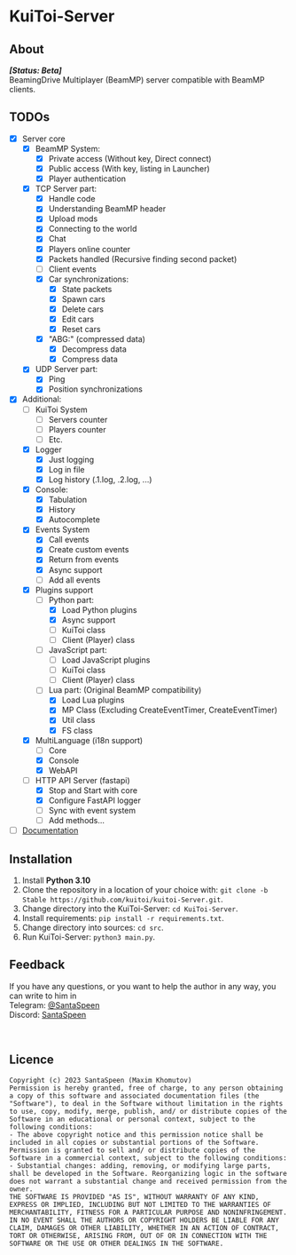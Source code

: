 # KuiToi-Server

## About
**_[Status: Beta]_** \
BeamingDrive Multiplayer (BeamMP) server compatible with BeamMP clients.

## TODOs

- [x] Server core
  - [x] BeamMP System:
    - [x] Private access (Without key, Direct connect)
    - [x] Public access  (With key, listing in Launcher)
    - [X] Player authentication
  - [x] TCP Server part:
    - [x] Handle code
    - [x] Understanding BeamMP header
    - [x] Upload mods
    - [x] Connecting to the world
    - [x] Chat
    - [x] Players online counter
    - [x] Packets handled (Recursive finding second packet)
    - [ ] Client events
    - [x] Car synchronizations:
      - [x] State packets
      - [x] Spawn cars
      - [x] Delete cars
      - [x] Edit cars
      - [x] Reset cars
    - [x] "ABG:" (compressed data)
      - [x] Decompress data
      - [x] Compress data
  - [x] UDP Server part:
    - [x] Ping
    - [x] Position synchronizations
- [x] Additional:
  - [ ] KuiToi System
    - [ ] Servers counter
    - [ ] Players counter
    - [ ] Etc.
  - [x] Logger
    - [x] Just logging
    - [x] Log in file
    - [x] Log history (.1.log, .2.log, ...)
  - [x] Console:
    - [x] Tabulation
    - [x] History
    - [x] Autocomplete
  - [x] Events System
    - [x] Call events
    - [x] Create custom events
    - [x] Return from events
    - [x] Async support
    - [ ] Add all events
  - [x] Plugins support
    - [ ] Python part:
      - [x] Load Python plugins
      - [x] Async support
      - [ ] KuiToi class
      - [ ] Client (Player) class
    - [ ] JavaScript part:
      - [ ] Load JavaScript plugins
      - [ ] KuiToi class
      - [ ] Client (Player) class
    - [ ] Lua part: (Original BeamMP compatibility)
      - [x] Load Lua plugins
      - [x] MP Class (Excluding CreateEventTimer, CreateEventTimer)
      - [x] Util class
      - [x] FS class
  - [x] MultiLanguage (i18n support)
    - [ ] Core
    - [x] Console
    - [x] WebAPI
  - [ ] HTTP API Server (fastapi)
    - [x] Stop and Start with core
    - [x] Configure FastAPI logger
    - [ ] Sync with event system
    - [ ] Add methods...
- [ ] [Documentation](./docs/)

## Installation

1. Install **Python 3.10**
2. Clone the repository in a location of your choice with: `git clone -b Stable https://github.com/kuitoi/kuitoi-Server.git`.
3. Change directory into the KuiToi-Server: `cd KuiToi-Server`.
4. Install requirements: `pip install -r requirements.txt`.
5. Change directory into sources: `cd src`.
6. Run KuiToi-Server: `python3 main.py`.

## Feedback

If you have any questions, or you want to help the author in any way, you can write to him in \
Telegram: [@SantaSpeen](https://t.me/SantaSpeen) \
Discord: [SantaSpeen](https://discordapp.com/users/910990039557767241)

<br/>

## Licence
```text
Copyright (c) 2023 SantaSpeen (Maxim Khomutov)
Permission is hereby granted, free of charge, to any person obtaining a copy of this software and associated documentation files (the "Software"), to deal in the Software without limitation in the rights to use, copy, modify, merge, publish, and/ or distribute copies of the Software in an educational or personal context, subject to the following conditions:
- The above copyright notice and this permission notice shall be included in all copies or substantial portions of the Software.
Permission is granted to sell and/ or distribute copies of the Software in a commercial context, subject to the following conditions:
- Substantial changes: adding, removing, or modifying large parts, shall be developed in the Software. Reorganizing logic in the software does not warrant a substantial change and received permission from the owner.
THE SOFTWARE IS PROVIDED "AS IS", WITHOUT WARRANTY OF ANY KIND, EXPRESS OR IMPLIED, INCLUDING BUT NOT LIMITED TO THE WARRANTIES OF MERCHANTABILITY, FITNESS FOR A PARTICULAR PURPOSE AND NONINFRINGEMENT. IN NO EVENT SHALL THE AUTHORS OR COPYRIGHT HOLDERS BE LIABLE FOR ANY CLAIM, DAMAGES OR OTHER LIABILITY, WHETHER IN AN ACTION OF CONTRACT, TORT OR OTHERWISE, ARISING FROM, OUT OF OR IN CONNECTION WITH THE SOFTWARE OR THE USE OR OTHER DEALINGS IN THE SOFTWARE.
```
